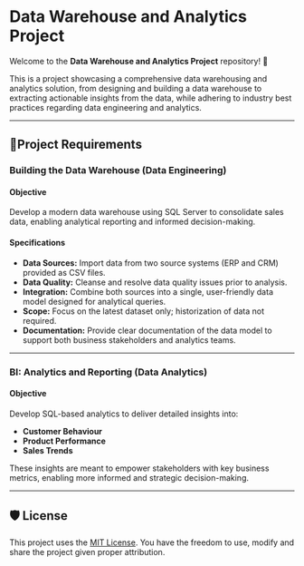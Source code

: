 # Data Warehouse and Analytics Project

Welcome to the **Data Warehouse and Analytics Project** repository! 🚀

This is a project showcasing a comprehensive data warehousing and analytics solution, from designing and building a data warehouse to extracting actionable insights from the data, while adhering to industry best practices regarding data engineering and analytics.

---

## 🚀Project Requirements

### Building the Data Warehouse (Data Engineering)

#### Objective
Develop a modern data warehouse using SQL Server to consolidate sales data, enabling analytical reporting and informed decision-making.

#### Specifications
- **Data Sources:** Import data from two source systems (ERP and CRM) provided as CSV files.
- **Data Quality:** Cleanse and resolve data quality issues prior to analysis.
- **Integration:** Combine both sources into a single, user-friendly data model designed for analytical queries.
- **Scope:** Focus on the latest dataset only; historization of data not required.
- **Documentation:** Provide clear documentation of the data model to support both business stakeholders and analytics teams.

---

### BI: Analytics and Reporting (Data Analytics)

#### Objective
Develop SQL-based analytics to deliver detailed insights into:
* **Customer Behaviour**
* **Product Performance**
* **Sales Trends**

These insights are meant to empower stakeholders with key business metrics, enabling more informed and strategic decision-making.

---
## 🛡️ License

This project uses the [MIT License](LICENSE). You have the freedom to use, modify and share the project given proper attribution.








